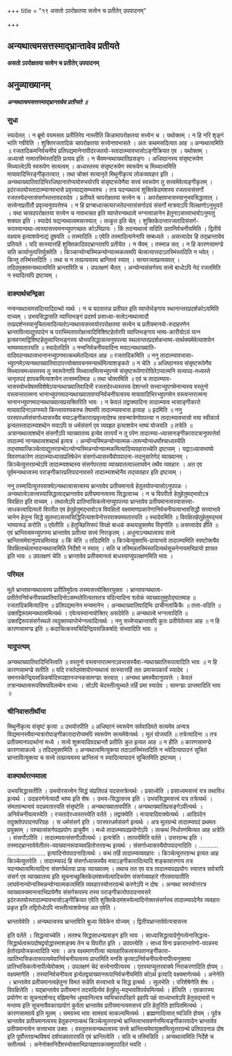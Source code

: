 +++
title = "१९ असतो ऽपरोक्षतया सत्वेन च प्रतीतेर् उपपादनम्"

+++


## अन्यथात्वमसत्तस्माद्भ्रान्तावेव प्रतीयते

**असतो ऽपरोक्षतया सत्वेन च प्रतीतेर् उपपादनम्**

## **अनुव्याख्यानम्**

***अन्यथात्वमसत्तस्माद्भ्रान्तावेव प्रतीयते ॥***

### **सुधा**

स्यादेतत् । न ब्रूमो वयमसतः प्रतीतिरेव नास्तीति किन्नामापरोक्षतया सत्त्वेन च । यथोक्तम् । न हि नरि शृङ्गं भाति गवीवेति । शुक्तिरजतादिकं चापरोक्षतया सत्त्वेनावभासते । अतः कथमसदित्यत आह ॥ अन्यथात्वमिति ॥ रजतादिकमनिर्वचनीयं प्रतिपद्यमानेनापीदंरजतयो-स्तादात्म्यावभासोऽङ्गीक्रियत एव । यथोक्तम् । अध्यासो नामातस्मिंस्तदिति प्रत्यय इति । न चैवमन्यथाख्यातिप्रसङ्गः । अधिष्ठानस्य संसृष्टरूपेण मिथ्यात्वेऽपि स्वरूपेण सत्यत्वम् । अध्यस्तस्य संसृष्टरूपेण स्वरूपेण च मिथ्यात्वमिति मायावादिभिरङ्गीकृतत्वात् । तथा चोक्तं सत्यानृते मिथुनीकृत्य लोकव्यवहार इति । अन्यथाख्यातिवादिभिरधिष्ठानारोप्ययोरुभयोरपि संसृष्टरूपेणैवा सत्त्वं स्वरूपेण तु सत्त्वमेवेत्यङ्गीकृतम् । इदंरजतयोस्तादात्म्यानवभासे प्रवृत्त्याद्यसम्भवश्च । तत्र यदन्यथात्वं शुक्तिकेदमंशस्य रजतत्वसंसर्गो रजतस्येदन्तासंसर्गस्तत्तावदसदेव । प्रतीयते चापरोक्षतया सत्त्वेन च । अपरोक्षावभासस्यानुभवसिद्धत्वात् । सत्त्वेनाप्रतीतौ प्रवृत्त्यनुपपत्तेश्च । न हि प्राग्बाधात्सत्यरजतेदन्तासंसर्गादयं संसर्गो मात्रयाऽपि विलक्षणोऽनुभूयते । यथा चासदपरोक्षतया सत्त्वेन च नावभासत इति व्याप्तेरन्यथात्वे भग्नत्वान्नानेन हेतुनाऽसत्त्वाभावोऽनुमातुं शक्यत इति । स्यादेवं यद्यन्यथात्वमसत्स्यात् । तत्कुत इति चेत् । शुक्तिकेदन्तारजतादिसंसर्ग- रूपस्यान्यथा-त्वस्यासत्त्वमनभ्युपगच्छतः कोऽभिप्रायः । किं तदन्यथात्वं सदिति उतानिर्वचनीयमिति । द्वितीये वक्ष्याम इत्याशयेनाद्यं दूषयति ॥ तस्मादिति ॥ एवेति तस्मादित्यनेनापि सम्बध्यते । असत्त्वादेव हि तद्भ्रान्तावेव प्रतियते । यदि सत्स्यात्तर्हि शुक्तिकादिवदभ्रान्तावपि प्रतीयेत । न चैवम् । तस्मान्न सत् । न हि कारणसामग्य्रे सति कार्यानुत्पत्तिर्युक्तेति । किञ्चान्योन्यस्मिन्नन्योन्यात्मकत्वमपि चेत्सत्यात्तदाऽतस्मिंस्तदिति न भवेत् । किन्तु तस्मिंस्तदिति । तथा च न तत्प्रत्ययस्य भ्रान्तित्वं स्यात् । सत्यरजतप्रत्ययवत् । तदिदमुक्तमन्यथात्वमिति भ्रान्ताविति च । उपलक्षणं चैतत् । अन्योन्यसंसर्गस्य सत्त्वे बाधोऽपि नेदं रजतमिति न स्यादित्यपि द्रष्टव्यम् ।

### **वाक्यार्थचन्द्रिका**

नन्वन्यथात्वमसदित्यादिग्रन्थो व्यर्थः । न च यदसत्तन्न प्रतीयत इति व्याप्तेर्भङ्गाय स्थानान्तरप्रदर्शकोऽयमिति वाच्यम् । उभयसिद्धासति व्याप्तिभङ्गं प्रदर्श्य प्रसाध्या-सत्वेऽन्यथात्वादौ तत्प्रदर्शनस्यानुचितत्वादित्यतोऽन्यथात्वसत्त्वयोरपरोक्षतया सत्त्वेन च प्रतीयमानयो-रुदाहरणेन भ्रान्तावित्याद्युपपादेन च पराभिमतापरोक्षत्वादिविशिष्टहेतोरपि व्याप्तिभङ्गाय भाष्य-कारीयोऽयं यत्न इत्यवगमाद्विशिष्टहेतुव्याप्तिभङ्गस्य चोभयसिद्धासत्यनुपपत्त्या स्थलान्तरप्रदर्शकभाष्य-सार्थक्यमेवेत्याशयेन भाष्यमवतारयति ॥ स्यादेतदिति ॥ नन्वनिर्वचनीयवादिना मयाऽन्यथाख्याति-वादिवदन्यथात्वभानानभ्युपगमात्कथमेतदित्यत आह ॥ रजतादिकमिति ॥ ननु तादात्म्यावभासा-भ्युपगमेऽप्यन्यथाख्यातिवादापत्त्योक्तवचनमन्यार्थमित्याशङ्कते ॥ न चेति ॥ अधिष्ठानस्य संसृष्टरूपेणैव मिथ्यात्वमध्यस्तस्य तु स्वरूपेणापि मिथ्यात्वमित्यभ्युपगमे संसृष्टरूपेणारोपितेऽप्यात्मनि सत्यपद-मध्यस्ते चानृतपदं ज्ञापकमित्याशयेन तत्सम्मतिमाह ॥ तथा चोक्तमिति ॥ एवं च तादात्म्याव-भासस्योभयेषामविशेषेऽप्यन्यथाख्यातिवादिभी रजतादेरध्यस्तस्य देशान्तरे सत्त्वाभ्युपगमेनान्यस्य वस्तुनो वस्त्वन्तरात्मना भानाभ्युपगमादन्यथाख्यातावप्यनिर्वचनीयत्वस्य मायावादिभिरभ्युपगमेन वस्त्वन्तरात्मना भानानभ्युपगमादन्यथाख्यात्यप्रसक्तिरिति भावः । न केवलं तद्वाक्यादिना तादात्म्याव भासाङ्गीकारो मायावादिनाऽवगम्यते किन्त्वावश्यकश्च तेषामपि तादात्म्यावभास इत्याह ॥ इदमिति ॥ ननु परस्परधर्मसंसर्गाध्यासस्यैव मयाऽङ्गीकारात्प्रवृत्त्यादेश्च तावन्मात्रेणोपपत्त्या न तादात्म्यावभासो मया स्वीकार्य इत्यतस्तादात्म्यशब्देन मयाऽपि स धर्मसंसर्ग एव व्यवहृत इत्याशयेन भाष्यं योजयति ॥ तत्रेति ॥ अत्रान्यथात्वशब्देन संसर्गोऽपि व्याख्यातव्य इत्येव तात्पर्यं न तु परेण तादात्म्या-ध्यासानङ्गीकारादत्रानुपपत्तेर्वा तादात्म्यं नान्यथात्वशब्दार्थ इत्यत्र । अन्योन्यस्मिन्नन्योन्यात्मक-तामन्योन्यधर्मांश्चाध्यस्येति तद्भाष्यात्किञ्चेत्याद्युत्तरग्रन्थेऽन्योन्यस्मिन्नन्योन्यात्मकमित्यादिव्यवहाराच्चेति द्रष्टव्यम् । यद्वाऽध्यासभाष्ये विवरणकारेण तादात्म्याध्यासप्रतिषेधेन संसर्गाध्यासस्यैवोपपादना-त्तदनुसारेणेदं व्याख्यानम् । किञ्चेत्युत्तरग्रन्थेऽपि तादात्म्यशब्दस्य संसर्गपरतया व्याख्यातत्वाल्लाघवेन तथैव व्यवहारः । अत एव पूर्वमन्यथात्वस्य पराङ्गीकारप्रतिपादनावसरे तादात्म्यशब्देनैव तद्य्ववहार इति द्रष्टव्यम् ।

ननु तस्मादित्युत्तरवाक्येऽन्यथात्वासत्त्वस्य भ्रान्तावेव प्रतीयमानत्वे हेतुतयोपन्यासोऽनुपपन्नः । अन्यथात्वेऽसत्त्वस्यासिद्धत्वाद्भ्रान्तावेव प्रतीयमानत्वस्य सिद्धत्वाच्च । न च विपरीतो हेतुहेतुमद्भावोऽत्र विवक्षित इति वाच्यम् । तथात्वेऽपि प्रातिभासिकत्वेनाप्युपपत्त्या भ्रान्तावेव प्रतीयमानत्वस्यासत्त्वा-साधकत्वादित्यतो विपरीत एव हेतुहेतुमद्भावोऽत्र विवक्षितो वक्ष्यमाणप्रकारेणानिर्वचनीयत्वाभावसिद्धौ सत्त्वाभावे चानेन हेतुना सिद्धे सुलभाऽसत्त्वसिद्धिरित्याशयेनोत्तरवाक्यमवतारयति ॥ स्यादेवमिति ॥ विवक्षितहेतुहेतुमद्भावं भाष्यारूढं करोति ॥ एवेतीति ॥ हेतुच्छित्तिरूपं विपक्षे बाधकं कथयन्नुक्तमेव विवृणोति ॥ असत्त्वादेव हीति ॥ एवं भ्रान्तित्वमभ्युपगम्य भ्रान्तावेव प्रतीत्या सत्त्वं निराकृतम् । अधुनाऽन्यथात्वस्य सत्त्वे भ्रान्तित्वमेवानुपपन्नमित्याह ॥ किं चेति ॥ तदिदमिति ॥ किञ्चेत्युक्ताभि-प्रायाभावे तादात्म्यमिति स्पष्टोक्त्यैव विवक्षितार्थलाभादन्यथात्वमिति निर्देशो न स्यात् । सति च तस्मिन्नतस्मिंस्तदित्यर्थसूचनेनायमभिप्रायो ज्ञायत इति भावः ॥ उपलक्षणं चेति ॥ भ्रान्तावेव प्रतीयमानत्वं बाधस्याप्युपलक्षणमिति भावः ।

### **परिमल**

मूले भ्रान्तावन्यथात्वस्य प्रतीतिमुपेत्य तस्मासत्त्वोक्तिरयुक्ता । भ्रान्तावन्यथात्व-प्रतीतेरनिर्वचनीयख्यातिवादिनोऽसम्भतेरित्यतस्तत्र यदित्यादिना श्लोकं व्याख्यातुमुपोद्घातमाह ॥ रजतादिकमित्यादिना ॥ प्रतिपद्यमानेन मन्यमानेन । अन्यथाख्यातिवादिभिः प्राचीनतार्किकैः ॥ तत्ता-वदिति ॥ उक्तद्विरूपमन्यथात्वमित्यर्थः । एवेत्यस्यान्वयोक्तिर् असदेवेति ॥ अन्यथात्वे भग्नत्वादिति ॥ उक्तद्विरूपसंसर्गस्थले त्वदुक्तव्याप्तेर्भग्नत्वादित्यर्थः । ननु सत्त्वेप्यभ्रान्तावपि कुतः प्रतीयेतेत्यत आह ॥ न हि कारणसामग्य्र इति ॥ कदाचित्कस्यचिदिन्द्रियसन्निकर्षादेः संभवादिति भावः ॥

### **यादुपत्यम्**

अन्यथाख्यातिवादिभिस्त्विति ॥ वस्तुनो वस्त्वन्तरात्मनाऽवभासस्यैवा-न्यथाख्यातिरूपत्वादिति भावः ॥ न हि कारणसामग्य्रे सतीति ॥ यदि रजतेदमंशयोरन्यथात्वं सत्स्यात्तर्हि ततः प्रमारूपकार्यं स्यादेव । समनस्केन्द्रियसन्निकर्षादिरूपज्ञानजनकसामग्य्राः सत्त्वात् । अन्यथा भ्रमस्यैवानुपपत्तेः । केवलं तत्रान्यथात्वरूपविषयविलम्बेन वाच्यः । सोऽपि चेदस्तीत्युच्यते तर्हि प्रमा स्यादेव । सामग्य्राः प्राप्तवादिति भावः ॥

### **श्रीनिवासतीर्थीया**

मिथुनीकृत्य संसृष्टं कृत्वा ॥ उभयोरपीति ॥ अधिष्ठानं स्वरूपेण सर्ववादिमते सत्यमेव अन्यत्र विद्यमानस्यैवान्यत्रारोपाङ्गीकारादारोप्यमपि स्वरूपेण सत्यमेवेत्यर्थः । मूलं योजयति ॥ तत्रेत्यादिना ॥ तत्र प्रतीयमानपदार्थानां मध्ये । सत्ये शुक्त्यादिवदभ्रान्तौ प्रतीतिः कुत इत्यत आह ॥ न हीति ॥ कारणसामग्य्रे कारणसाकल्ये ॥ तदिदमुक्तमिति ॥ अन्यथात्वमित्युक्त्या तदाऽतस्मिंस्तदिति न भवेदित्यापादनं सूचितं भ्रान्तावित्युक्त्या च सत्त्वे तत्प्रत्ययस्य भ्रान्तित्वं न स्यादित्यापादनं सूचितमिति द्रष्टव्यम् ।

### **वाक्यार्थरत्नमाला**

उभयसिद्धासतीति । उभयोरसत्त्वेन सिद्धं संप्रतिपन्नं यदसत्तत्रेत्यर्थः । प्रसाध्येति । प्रसाध्यमसत्त्वं यत्र तथाविध इत्यर्थः । उदाहरणेनेत्यादौ भाष्य इति शेषः । उभय-सिद्धासत्त्व इति । उभयसिद्धमसत्त्वं यत्र तत्रेत्यर्थः । संमतग्रन्थभावं वदन्नवतारयति संसृष्टेति । अन्यथाख्यातावपीति । अन्यथाख्यातिप्रसङ्गेऽपीत्यर्थः । अनिर्वचनीयत्वस्येति । रजतादेरध्यस्तस्येति वर्तते । तद्वाक्येति । मायावादिवाक्येत्यर्थः । आदिपदेन तदुक्तोपपादनपरिग्रहः । स धर्मसंसर्ग इति । परस्परधर्मसंसर्ग इत्यर्थः । अत्र मूलग्रन्थे तादात्म्यपदं प्रथमतः प्रयुक्तम् । पश्चात्संसर्गपदप्रयोगः प्राचुर्येण । मध्ये तादात्म्यपदप्रयोगोऽपि । तत्कथं निर्धारणमित्यत आह अत्रेति । संसर्गोऽपीति । तादात्म्यवत्संसर्गोऽपीत्यर्थः । इत्यत्रेति । तात्पर्यमिति वर्तते । उत्तरग्रन्थ इति । तस्माद्भ्रान्तावेवेतीतर-व्याख्यानरूपाव्यवहितोत्तरग्रन्थ इत्यर्थः । संसर्गाध्यासस्यैवोपपादनादिति । ........... ...................... इत्यादिनोपपादनादित्यर्थः । कथं तर्हि तादात्म्यव्यवहारः । किञ्चेत्युत्तरग्रन्थ इत्यत आह किञ्चेत्युत्तरेति । तादात्म्यपदं हि संसर्गाध्यासस्यैव मयाऽङ्गीकारादित्यादि शङ्कावारणाय तत्र यदन्यथात्वमित्यादिना संसर्गार्थतया प्राक् व्याख्यातम् । तथाच तत एव यत्र तादात्म्यपदप्रयोगः स्यात्तत्र सर्वत्रापि संसर्ग एव व्याख्यातव्य इति सूचनाच्छुक्तिकेदमंशस्येत्यादिरूपेण संसर्गव्यवहारे गौरवमायातीति लाघवेनान्योन्यस्मिन्नन्योन्यात्मकत्वमिति व्यवहारस्योत्तरग्रन्थे करणेऽपि न दोषः । अन्यथा स्वस्योत्तरत्र व्याख्यास्यमानत्वाभिप्रायेणैव संसर्गरूपस्य तस्य पराङ्गीकारोपपादनावसरे इदंरजतयोस्तादात्म्यावभासोऽङ्गीक्रियत एवेति शुक्तिकेदमंशस्येत्यादिनोक्तसंसर्गस्य तादात्म्यपदेनैव व्यवहारः प्रकृत
इति तद्विरोधोऽपि नास्तीत्याशयेनाह अत एवेति ।

भ्रान्तावेवेति । अन्यथात्वस्य भ्रान्ताविति बुध्या विवेकेन योज्यम् । द्वितीयभ्रान्तावेवेत्यत्रासत्त्व

इति वर्तते । सिद्धत्वाच्चेति । ततश्च सिद्धसाधनप्रसङ्ग इति भावः । साध्यासिद्धत्वादेर्गुणत्वेनासिद्धत्व-सिद्धार्थत्वरूपदोषद्वयोद्धारमाशङ्क्य तेन च विपरीत इति । उपपत्त्येति । साध्यं विना प्रकारान्तरेणो-पपन्नस्य हेतोरप्रयोजकत्वादिति भावः । अत्र वक्ष्यमाणरीत्या व्यावहारिकत्वरूपतानङ्गीकारा-त्प्रातिभासिकतारूपत्वमेवानिर्वचनीयत्वस्य प्राप्तमिति मनसि कृत्वाऽनिर्वचनीयत्वेनापीत्यनुक्तवा प्रातिभासिकत्वेनापीत्येवोक्तम् । उपलक्षणं चेदं सत्त्वेनापीत्यस्य । एतस्याप्युत्तरवाक्ये निराकरणादिति ज्ञेयम् । वक्ष्यमाणेति । तस्यानिर्वचनीयत्व इत्येतद्व्याख्यानरूपानिर्वचनीयमिति कोऽर्थ इत्यादि वक्ष्यमाणेत्यर्थः । अनेनेति । भ्रान्तावेव प्रतीयमानत्वहेतुना विमतं सन्नेति सत्त्वाभावे च सिद्ध इत्यर्थः । सुलभेति । परिशेषेणेति शेषः । विवक्षितेति । यद्भ्रान्तावेव प्रतीयमानं तदसदित्येवं हेतुहेतु-मद्भावविपर्ययमित्यर्थः । हेत्विति । एवकारस्य प्रयोगेण वा सूचनदर्शनाद् वह्निमानेव धूमवानित्यत्र व्यभिचारपरिहारे इहापि पक्षे साध्याभावेऽपि हेतुसद्भावो न मन्तव्य इति सूचनायैवकारप्रयोगं कुर्वता भ्रान्तावेव प्रतीयमानत्वमसत्त्वं प्रति हेतुरिति ज्ञापितमित्यर्थः । कारणसामग्रये इति मूलम् । समग्रस्य भावः सामग्रयं साकल्यमित्यर्थः । ब्राह्मणादित्वात् ष्यञिति ज्ञेयम् । पूर्वत्र भ्रान्तावेव प्रतीयमानत्वस्य हेतूकरणात्कथं किञ्चेत्युत्तरग्रन्थे भ्रान्तित्वाभाववर्णनमित्यङ्गीकारवादेन भ्रान्तावेव प्रतीयमानत्वेन सत्त्वाभाव उक्तः । वस्तुतस्त्वन्यथात्वस्य सत्त्वे भ्रान्तित्वमेवायुक्तमित्युत्तरग्रन्थे प्रतिपादनान्न दोष इति पूर्वोत्तरग्रन्थविषयं दर्शयन्नवतारयति एवं भ्रान्तित्वेति । सति च तस्मिन्निति । अन्यथात्वमिति निर्देशे च सतीत्यर्थः । अनेनोक्तनिर्देशस्योक्ताभिप्रायज्ञापकत्वमुपपादितं भवति ।





